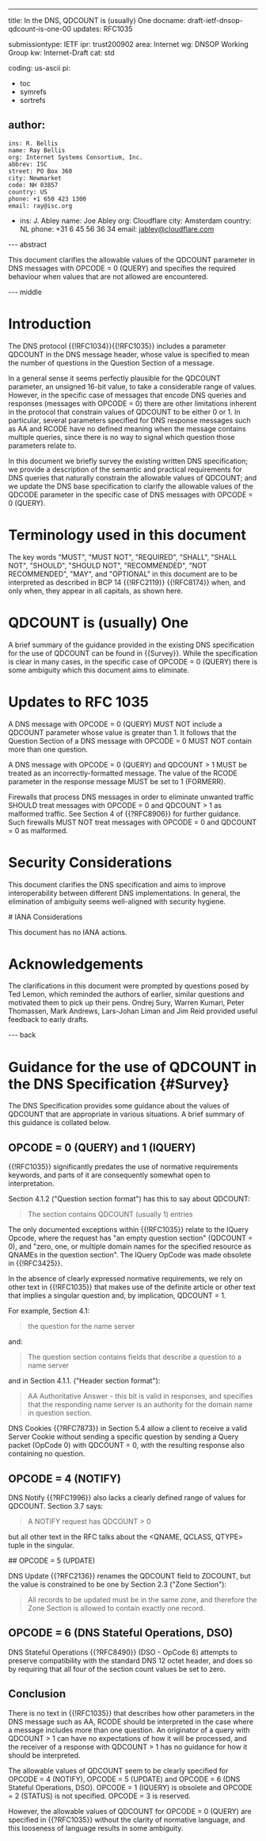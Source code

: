 ---
title: In the DNS, QDCOUNT is (usually) One
docname: draft-ietf-dnsop-qdcount-is-one-00
updates: RFC1035

submissiontype: IETF
ipr: trust200902
area: Internet
wg: DNSOP Working Group
kw: Internet-Draft
cat: std

coding: us-ascii
pi:
  - toc
  - symrefs
  - sortrefs

author:
  -
    ins: R. Bellis
    name: Ray Bellis
    org: Internet Systems Consortium, Inc.
    abbrev: ISC
    street: PO Box 360
    city: Newmarket
    code: NH 03857
    country: US
    phone: +1 650 423 1300
    email: ray@isc.org
  -
    ins: J. Abley
    name: Joe Abley
    org: Cloudflare
    city: Amsterdam
    country: NL
    phone: +31 6 45 56 36 34
    email: jabley@cloudflare.com

--- abstract

This document clarifies the allowable values of the QDCOUNT parameter
in DNS messages with OPCODE = 0 (QUERY) and specifies the required
behaviour when values that are not allowed are encountered.

--- middle

# Introduction

The DNS protocol {{!RFC1034}}{{!RFC1035}} includes a parameter
QDCOUNT in the DNS message header, whose value is specified to mean
the number of questions in the Question Section of a message.

In a general sense it seems perfectly plausible for the QDCOUNT
parameter, an unsigned 16-bit value, to take a considerable range
of values. However, in the specific case of messages that encode
DNS queries and responses (messages with OPCODE = 0) there are other
limitations inherent in the protocol that constrain values of QDCOUNT
to be either 0 or 1. In particular, several parameters specified
for DNS response messages such as AA and RCODE have no defined
meaning when the message contains multiple queries, since there is
no way to signal which question those parameters relate to.

In this document we briefly survey the existing written DNS
specification; we provide a description of the semantic and practical
requirements for DNS queries that naturally constrain the allowable
values of QDCOUNT; and we update the DNS base specification to
clarify the allowable values of the QDCODE parameter in the specific
case of DNS messages with OPCODE = 0 (QUERY).

# Terminology used in this document

The key words "MUST", "MUST NOT", "REQUIRED", "SHALL", "SHALL NOT",
"SHOULD", "SHOULD NOT", "RECOMMENDED", "NOT RECOMMENDED", "MAY",
and "OPTIONAL" in this document are to be interpreted as described
in BCP 14 {{!RFC2119}} {{!RFC8174}} when, and only when, they appear
in all capitals, as shown here.

# QDCOUNT is (usually) One

A brief summary of the guidance provided in the existing DNS
specification for the use of QDCOUNT can be found in {{Survey}}.
While the specification is clear in many cases, in the specific
case of OPCODE = 0 (QUERY) there is some ambiguity which this
document aims to eliminate.

# Updates to RFC 1035

A DNS message with OPCODE = 0 (QUERY) MUST NOT include a QDCOUNT
parameter whose value is greater than 1. It follows that the Question
Section of a DNS message with OPCODE = 0 MUST NOT contain more than
one question.

A DNS message with OPCODE = 0 (QUERY) and QDCOUNT > 1 MUST be treated
as an incorrectly-formatted message.  The value of the RCODE parameter
in the response message MUST be set to 1 (FORMERR).

Firewalls that process DNS messages in order to eliminate unwanted
traffic SHOULD treat messages with OPCODE = 0 and QDCOUNT > 1 as
malformed traffic.  See Section 4 of {{?RFC8906}} for further
guidance.  Such firewalls MUST NOT treat messages with OPCODE = 0
and QDCOUNT = 0 as malformed.

# Security Considerations

This document clarifies the DNS specification and aims to improve
interoperability between different DNS implementations. In general,
the elimination of ambiguity seems well-aligned with security
hygiene.

# IANA Considerations

This document has no IANA actions.

# Acknowledgements

The clarifications in this document were prompted by questions posed
by Ted Lemon, which reminded the authors of earlier, similar questions
and motivated them to pick up their pens. Ondrej Sury, Warren Kumari,
Peter Thomassen, Mark Andrews, Lars-Johan Liman and Jim Reid provided
useful feedback to early drafts.

--- back

# Guidance for the use of QDCOUNT in the DNS Specification {#Survey}

The DNS Specification provides some guidance about the values of
QDCOUNT that are appropriate in various situations. A brief summary
of this guidance is collated below.

## OPCODE = 0 (QUERY) and 1 (IQUERY)

{{!RFC1035}} significantly predates the use of normative requirements
keywords, and parts of it are consequently somewhat open to
interpretation.

Section 4.1.2 ("Question section format") has this to say about
QDCOUNT:

> The section contains QDCOUNT (usually 1) entries

The only documented exceptions within {{!RFC1035}} relate to the
IQuery Opcode, where the request has "an empty question section"
(QDCOUNT = 0), and "zero, one, or multiple domain names for the
specified resource as QNAMEs in the question section". The IQuery
OpCode was made obsolete in {{!RFC3425}}.

In the absence of clearly expressed normative requirements, we rely
on other text in {{!RFC1035}} that makes use of the definite article
or other text that implies a singular question and, by implication,
QDCOUNT = 1.

For example, Section 4.1:

> the question for the name server

and:

> The question section contains fields that describe a question to a
> name server

and in Section 4.1.1. ("Header section format"):

> AA Authoritative Answer - this bit is valid in responses,
>    and specifies that the responding name server is an
>    authority for the domain name in question section.

DNS Cookies {{?RFC7873}} in Section 5.4 allow a client to receive
a valid Server Cookie without sending a specific question by sending
a Query packet (OpCode 0) with QDCOUNT = 0, with the resulting
response also containing no question.

## OPCODE = 4 (NOTIFY)

DNS Notify {{?RFC1996}} also lacks a clearly defined range of values
for QDCOUNT.  Section 3.7 says:

> A NOTIFY request has QDCOUNT > 0

but all other text in the RFC talks about the <QNAME, QCLASS, QTYPE>
tuple in the singular.

## OPCODE = 5 (UPDATE)

DNS Update {{?RFC2136}} renames the QDCOUNT field to ZOCOUNT, but
the value is constrained to be one by Section 2.3 ("Zone Section"):

> All records to be updated must be in the same zone, and therefore the
> Zone Section is allowed to contain exactly one record.

## OPCODE = 6 (DNS Stateful Operations, DSO)

DNS Stateful Operations {{?RFC8490}} (DSO - OpCode 6) attempts to
preserve compatibility with the standard DNS 12 octet header, and
does so by requiring that all four of the section count values be
set to zero.

## Conclusion

There is no text in {{!RFC1035}} that describes how other parameters
in the DNS message such as AA, RCODE should be interpreted in the
case where a message includes more than one question. An originator
of a query with QDCOUNT > 1 can have no expectations of how it will
be processed, and the receiver of a response with QDCOUNT > 1 has
no guidance for how it should be interpreted.

The allowable values of QDCOUNT seem to be clearly specified for
OPCODE = 4 (NOTIFY), OPCODE = 5 (UPDATE) and OPCODE = 6 (DNS Stateful
Operations, DSO). OPCODE = 1 (IQUERY) is obsolete and OPCODE = 2
(STATUS) is not specified. OPCODE = 3 is reserved.

However, the allowable values of QDCOUNT for OPCODE = 0 (QUERY) are
specified in {{?RFC1035}} without the clarity of normative language,
and this looseness of language results in some ambiguity.

